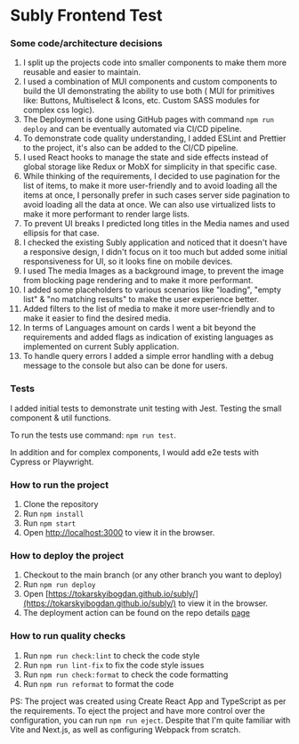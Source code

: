 # Subly Frontend Test

### Some code/architecture decisions

1. I split up the projects code into smaller components to make them more reusable and easier to maintain.
2. I used a combination of MUI components and custom components to build the UI demonstrating the ability to use both (
   MUI for primitives like: Buttons, Multiselect & Icons, etc. Custom SASS modules for complex css logic).
5. The Deployment is done using GitHub pages with command `npm run deploy` and can be eventually automated via CI/CD
   pipeline.
6. To demonstrate code quality understanding, I added ESLint and Prettier to the project, it's also can be added to the
   CI/CD pipeline.
7. I used React hooks to manage the state and side effects instead of global storage like Redux or MobX for simplicity
   in that specific case.
8. While thinking of the requirements, I decided to use pagination for the list of items, to make it more user-friendly
   and to avoid loading all the items at once, I personally prefer in such cases server side pagination to avoid loading
   all the data at once. We can also use virtualized lists to make it more performant to render large lists.
9. To prevent UI breaks I predicted long titles in the Media names and used ellipsis for that case.
10. I checked the existing Subly application and noticed that it doesn't have a responsive design, I didn't focus on it
    too much but added some initial responsiveness for UI, so it looks fine on mobile devices.
11. I used The media Images as a background image, to prevent the image from blocking page rendering and to make it more
    performant.
12. I added some placeholders to various scenarios like "loading", "empty list" & "no matching results" to make the user
    experience better.
13. Added filters to the list of media to make it more user-friendly and to make it easier to find the desired media.
14. In terms of Languages amount on cards I went a bit beyond the requirements and added flags as indication of existing
    languages as implemented on current Subly application.
15. To handle query errors I added a simple error handling with a debug message to the console but also can be done for users.

### Tests

I added initial tests to demonstrate unit testing with Jest.
Testing the small component & util functions.

To run the tests use command: `npm run test`.

In addition and for complex components, I would add e2e tests with Cypress or Playwright.

### How to run the project

1. Clone the repository
2. Run `npm install`
3. Run `npm start`
4. Open [http://localhost:3000](http://localhost:3000) to view it in the browser.

### How to deploy the project

1. Checkout to the main branch (or any other branch you want to deploy)
2. Run `npm run deploy`
2. Open [https://tokarskyibogdan.github.io/subly/](https://tokarskyibogdan.github.io/subly/) to view it in the browser.
3. The deployment action can be found on the repo details [page](https://github.com/tokarskyibogdan/subly/deployments)

### How to run quality checks

1. Run `npm run check:lint` to check the code style
2. Run `npm run lint-fix` to fix the code style issues
3. Run `npm run check:format` to check the code formatting
4. Run `npm run reformat` to format the code

PS: The project was created using Create React App and TypeScript as per the requirements. To eject the project and have
more control over the configuration, you can run `npm run eject`. Despite that I'm quite familiar with Vite and Next.js,
as well as configuring Webpack from scratch.
